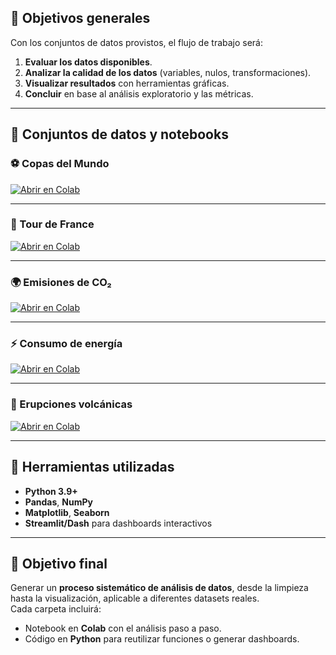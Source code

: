 ## 📌 Objetivos generales

Con los conjuntos de datos provistos, el flujo de trabajo será:

1. **Evaluar los datos disponibles**.  
2. **Analizar la calidad de los datos** (variables, nulos, transformaciones).  
3. **Visualizar resultados** con herramientas gráficas.  
4. **Concluir** en base al análisis exploratorio y las métricas.  

---

## 📂 Conjuntos de datos y notebooks

### ⚽ Copas del Mundo  
[![Abrir en Colab](https://colab.research.google.com/assets/colab-badge.svg)](https://colab.research.google.com/drive/138-rstxBE7mAh5MKZ4BSKXqVQFn8hmmH?usp=sharing)

---

### 🚴 Tour de France  
[![Abrir en Colab](https://colab.research.google.com/assets/colab-badge.svg)](ENLACE_A_COLAB_TOUR)

---

### 🌍 Emisiones de CO₂  
[![Abrir en Colab](https://colab.research.google.com/assets/colab-badge.svg)](ENLACE_A_COLAB_CO2)

---

### ⚡ Consumo de energía  
[![Abrir en Colab](https://colab.research.google.com/assets/colab-badge.svg)](ENLACE_A_COLAB_ENERGIA)

---

### 🌋 Erupciones volcánicas  
[![Abrir en Colab](https://colab.research.google.com/assets/colab-badge.svg)](ENLACE_A_COLAB_VOLCANES)

---

## 🚀 Herramientas utilizadas
- **Python 3.9+**
- **Pandas**, **NumPy**
- **Matplotlib**, **Seaborn**
- **Streamlit/Dash** para dashboards interactivos  

---

## 🎯 Objetivo final
Generar un **proceso sistemático de análisis de datos**, desde la limpieza hasta la visualización, aplicable a diferentes datasets reales.  
Cada carpeta incluirá:
- Notebook en **Colab** con el análisis paso a paso.  
- Código en **Python** para reutilizar funciones o generar dashboards.  





